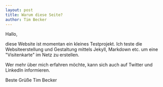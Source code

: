 ```yaml
---
layout: post
title: Warum diese Seite? 
author: Tim Becker
---
```


Hallo,

diese Website ist momentan ein kleines Testprojekt. Ich teste die Websiteerstellung und Gestaltung mittels Jekyll, Markdown etc. um eine "Visitenkarte" im Netz zu erstellen.

Wer mehr über mich erfahren möchte, kann sich auch auf Twitter und LinkedIn informieren.

Beste Grüße
Tim Becker